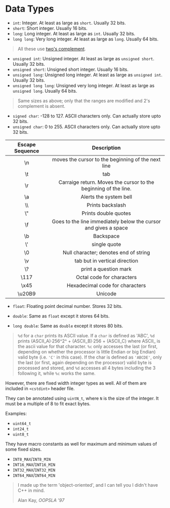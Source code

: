 
# Data Types

- `int`: Integer. At least as large as `short`.  Usually 32 bits.
- `short`: Short integer. Usually 16 bits.
- `long`: Long integer. At least as large as `int`.  Usually 32 bits.
- `long long`: Very long integer. At least as large as `long`.  Usually 64 bits.

> All these use [two's complement](https://en.wikipedia.org/wiki/Two%27s_complement).

- `unsigned int`: Unsigned integer. At least as large as `unsigned short`.  Usually 32 bits.
- `unsigned short`: Unsigned short integer. Usually 16 bits.
- `unsigned long`: Unsigned long integer. At least as large as `unsigned int`.  Usually 32 bits.
- `unsigned long long`: Unsigned very long integer. At least as large as `unsigned long`.  Usually 64 bits.

> Same sizes as above; only that the ranges are modified and 2's complement is absent.

- `signed char`: -128 to 127. ASCII characters only. Can actually store upto 32 bits. 
- `unsigned char`: 0 to 255. ASCII characters only. Can actually store upto 32 bits. 

|Escape Sequence|Description|
|:----:|:-----:|
|\\n | moves the cursor to the beginning of the next line|
|\\t | tab |
|\\r | Carraige return. Moves the cursor to the beginning of the line.|
|\\a | Alerts the system bell|
|\\\ | Prints backslash|
|\\&#x22; | Prints double quotes|
|\\f | Goes to the line immediately below the cursor and gives a space|
|\\b | Backspace|
|\\&#39; | single quote|
|\\0 | Null character; denotes end of string|
|\\v | tab but in vertical direction|
|\\? | print a question mark|
|\\117 | Octal code for characters|
|\\x45 | Hexadecimal code for characters |
| \\u20B9 | Unicode |


- `float`: Floating point decimal number. Stores 32 bits.

- `double`: Same as `float` except it stores 64 bits.

- `long double`: Same as `double` except it stores 80 bits.

> `%d` for a `char` prints its ASCII value. If a `char` is defined as 'ABC', `%d` prints (ASCII_A)·256^2^ + (ASCII_B)·256 + (ASCII_C) where ASCII_ is the ascii value for that character. `%c` only accesses the last (or first, depending on whether the processor is little Endian or big Endian) valid byte (i.e. `'C'` in this case). If the char is defined as `'ABCDE'`, only the last (or first, again depending on the processor) valid byte is processed and stored, and `%d` accesses all 4 bytes including the 3 following it, while `%c` works the same.

However, there are fixed width integer types as well. All of them are included in `<cstdint>` header file.

They can be annotated using `uintN_t`, where `N` is the size of the integer. It must be a multiple of 8 to fit exact bytes. 

Examples:
- `uint64_t`
- `int24_t`
- `uint8_t`

They have macro constants as well for maximum and minimum values of some fixed sizes.

- `INT8_MAX`/`INT8_MIN`
- `INT16_MAX`/`INT16_MIN`
- `INT32_MAX`/`INT32_MIN`
- `INT64_MAX`/`INT64_MIN`



<div class="epigraph"><blockquote><p> I made up the term 'object-oriented', and I can tell you I didn't have C++ in mind.</p><footer>
Alan Kay, <cite>OOPSLA '97</cite></footer></blockquote></div>
